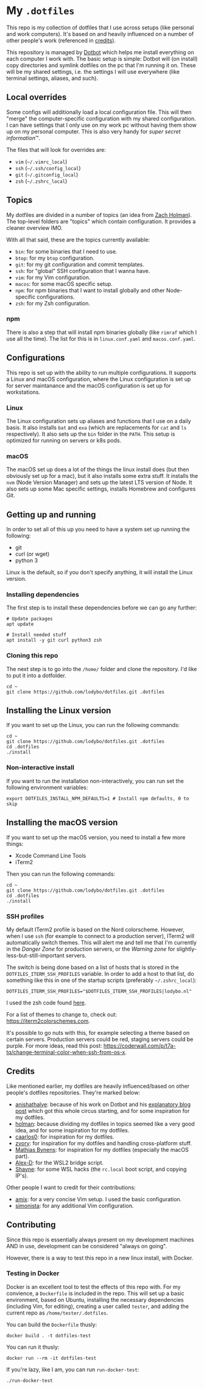 # My `.dotfiles`
This repo is my collection of dotfiles that I use across setups (like personal and work computers).
It's based on and heavily influenced on a number of other people's work (referenced in [credits](#credits)).

This repository is managed by [Dotbot](https://github.com/anishathalye/dotbot) which helps me install everything on each computer I work with.
The basic setup is simple: Dotbot will (on install) copy directories and symlink dotfiles on the pc that I'm running it on. These will be my shared settings, i.e. the settings I will use everywhere (like terminal settings, aliases, and such).

## Local overrides
Some configs will additionally load a local configuration file. This will then "merge" the computer-specific configuration with my shared configuration. I can have settings that I only use on my work pc without having them show up on my personal computer. This is also very handy for _super secret information_™.

The files that will look for overrides are:
- `vim` (`~/.vimrc_local`)
- `ssh` (`~/.ssh/config_local`)
- `git` (`~/.gitconfig_local`)
- `zsh` (`~/.zshrc_local`)

## Topics
My dotfiles are divided in a number of topics (an idea from [Zach Holman](https://github.com/holman/dotfiles#topical)). The top-level folders are "topics" which contain configuration. It provides a cleaner overview IMO.

With all that said, these are the topics currently available:
- `bin`: for some binaries that I need to use.
- `btop`: for my `btop` configuration.
- `git`: for my git configuration and commit templates.
- `ssh`: for "global" SSH configuration that I wanna have.
- `vim`: for my Vim configuration.
- `macos`: for some macOS specific setup.
- `npm`: for npm binaries that I want to install globally and other Node-specific configurations.
- `zsh`: for my Zsh configuration.

### npm
There is also a step that will install npm binaries globally (like `rimraf` which I use all the time). The list for this is in `linux.conf.yaml` and `macos.conf.yaml`.

## Configurations
This repo is set up with the ability to run multiple configurations. It supports a Linux and macOS configuration, where the Linux configuration is set up for server maintanance and the macOS configuration is set up for workstations.

### Linux
The Linux configuration sets up aliases and functions that I use on a daily basis. It also installs `bat` and `exa` (which are replacements for `cat` and `ls` respectively). It also sets up the `bin` folder in the `PATH`.
This setup is optimized for running on servers or k8s pods.

### macOS
The macOS set up does a lot of the things the linux install does (but then obviously set up for a mac), but it also installs some extra stuff. It installs the `nvm` (Node Version Manager) and sets up the latest LTS version of Node. It also
sets up some Mac specific settings, installs Homebrew and configures Git.

## Getting up and running
In order to set all of this up you need to have a system set up running the following:
- git
- curl (or wget)
- python 3

Linux is the default, so if you don't specify anything, it will install the Linux version.

### Installing dependencies
The first step is to install these dependencies before we can go any further:
```shell
# Update packages
apt update

# Install needed stuff
apt install -y git curl python3 zsh
```

### Cloning this repo
The next step is to go into the `/home/` folder and clone the repository. I'd like to put it into a dotfolder.

```shell
cd ~
git clone https://github.com/lodybo/dotfiles.git .dotfiles
```

## Installing the Linux version
If you want to set up the Linux, you can run the following commands:

```shell
cd ~
git clone https://github.com/lodybo/dotfiles.git .dotfiles
cd .dotfiles
./install
```

### Non-interactive install
If you want to run the installation non-interactively, you can run set the following environment variables:

```shell
export DOTFILES_INSTALL_NPM_DEFAULTS=1 # Install npm defaults, 0 to skip
```

## Installing the macOS version
If you want to set up the macOS version, you need to install a few more things:
- Xcode Command Line Tools
- iTerm2

Then you can run the following commands:

```shell
cd ~
git clone https://github.com/lodybo/dotfiles.git .dotfiles
cd .dotfiles
./install
```

### SSH profiles
My default ITerm2 profile is based on the Nord colorscheme. However, when I use `ssh` (for example to connect to a production server),
ITerm2 will automatically switch themes. This will alert me and tell me that I'm currently in the _Danger Zone_ for production servers, or the _Warning zone_ for slightly-less-but-still-important servers.

The switch is being done based on a list of hosts that is stored in the `DOTFILES_ITERM_SSH_PROFILES` variable.
In order to add a host to that list, do something like this in one of the startup scripts (preferably `~/.zshrc_local`):

```shell
DOTFILES_ITERM_SSH_PROFILES="$DOTFILES_ITERM_SSH_PROFILES|lodybo.nl"
```

I used the zsh code found [here](https://github.com/hectorleiva/iterm2-ssh-color-scheme).

For a list of themes to change to, check out: https://iterm2colorschemes.com.

It's possible to go nuts with this, for example selecting a theme based on certain servers. Production servers could be red, staging servers could be purple.
For more ideas, read this post: https://coderwall.com/p/t7a-tq/change-terminal-color-when-ssh-from-os-x.

## Credits
Like mentioned earlier, my dotfiles are heavily influenced/based on other people's dotfiles repositories.
They're marked below:

* [anishathalye](https://github.com/anishathalye/dotfiles): because of his work on Dotbot and his [explanatory blog post](https://www.anishathalye.com/2014/08/03/managing-your-dotfiles/) which got this whole circus starting, and for some inspiration for my dotfiles.
* [holman](https://github.com/holman/dotfiles): because dividing my dotfiles in topics seemed like a very good idea, and for some inspiration for my dotfiles.
* [caarlos0](https://github.com/caarlos0/dotfiles): for inspiration for my dotfiles.
* [zvory](https://github.com/zvory/dotfiles): for inspiration for my dotfiles and handling cross-platform stuff.
* [Mathias Bynens](https://github.com/mathiasbynens/dotfiles/): for inspiration for my dotfiles (especially the macOS part).
* [Alex-D](https://github.com/Alex-D/dotfiles): for the WSL2 bridge script.
* [Shayne](https://github.com/shayne/wsl2-hacks/blob/master/README.md): for some WSL hacks (the `rc.local` boot script, and copying IP's).

Other people I want to credit for their contributions:
* [amix](https://github.com/amix/vimrc): for a very concise Vim setup. I used the basic configuration.
* [simonista](https://gist.github.com/simonista/8703722): for any additional Vim configuration.

## Contributing
Since this repo is essentially always present on my development machines AND in use, development can be considered "always on going".

However, there is a way to test this repo in a new linux install, with Docker.

### Testing in Docker
Docker is an excellent tool to test the effects of this repo with. For my convience, a `Dockerfile` is included in the repo. This will set up a basic environment, based on Ubuntu, installing the necessary dependencies (including Vim, for editing), creating a user called `tester`, and adding the current repo as `/home/tester/.dotfiles`.

You can build the `Dockerfile` thusly:

```shell
docker build . -t dotfiles-test
```

You can run it thusly:

```shell
docker run --rm -it dotfiles-test
```

If you're lazy, like I am, you can run `run-docker-test`:

```shell
./run-docker-test
```
